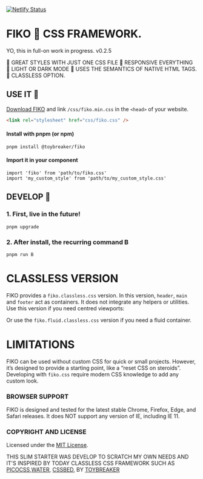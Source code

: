 [![Netlify Status](https://api.netlify.com/api/v1/badges/68612997-fe61-4776-80d5-9edd46c5a331/deploy-status)](https://app.netlify.com/sites/fikocss/deploys)

# FIKO 🐸 CSS FRAMEWORK.

YO, this in full-on work in progress. v0.2.5

🐸 GREAT STYLES WITH JUST ONE CSS FILE
🐸 RESPONSIVE EVERYTHING
🐸 LIGHT OR DARK MODE
🐸 USES THE SEMANTICS OF NATIVE HTML TAGS.
🐸 CLASSLESS OPTION.

## USE IT 🫵

[Download FIKO](https://github.com/TOYBREAKER/fiko/fiko.zip) and link `/css/fiko.min.css` in the `<head>` of your website.

```html
<link rel="stylesheet" href="css/fiko.css" />
```

#### Install with pnpm (or npm)

```shell
pnpm install @toybreaker/fiko
```

#### Import it in your component

```shell
import 'fiko' from 'path/to/fiko.css'
import 'my_custom_style' from 'path/to/my_custom_style.css'
```

## DEVELOP 🫵

### 1. First, live in the future!

```shell
pnpm upgrade
```

### 2. After install, the recurring command B

```shell
pnpm run B
```

# CLASSLESS VERSION

FIKO provides a `fiko.classless.css` version. In this version, `header`, `main` and `footer` act as containers. It does not integrate any helpers or utilities. Use this version if you need centred viewports:

Or use the `fiko.fluid.classless.css` version if you need a fluid container.

# LIMITATIONS

FIKO can be used without custom CSS for quick or small projects. However, it’s designed to provide a starting point, like a “reset CSS on steroids”. Developing with `fiko.css` require modern CSS knowledge to add any custom look.

### BROWSER SUPPORT

FIKO is designed and tested for the latest stable Chrome, Firefox, Edge, and Safari releases. It does NOT support any version of IE, including IE 11.

### COPYRIGHT AND LICENSE

Licensed under the [MIT License](https://github.com/toybreaker/fiko/blob/master/LICENSE.md).

THIS SLIM STARTER WAS DEVELOP TO SCRATCH MY OWN NEEDS AND IT'S INSPIRED BY TODAY CLASSLESS CSS FRAMEWORK SUCH AS [PICOCSS](https://github.com/picocss/pico),[WATER](https://github.com/kognise/water.css), [CSSBED](https://www.cssbed.com/), BY [TOYBREAKER](https://github.com/toybreaker/)
